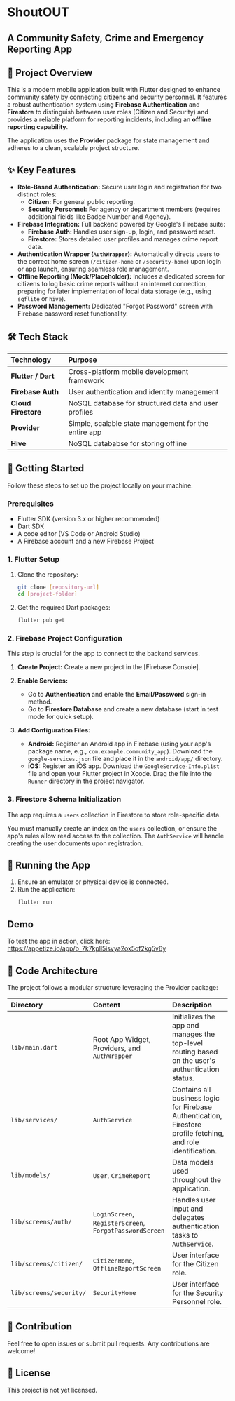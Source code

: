 # ShoutOUT

## A Community Safety, Crime and Emergency Reporting App

## 🚨 Project Overview

This is a modern mobile application built with Flutter designed to enhance community safety by connecting citizens and security personnel. It features a robust authentication system using **Firebase Authentication** and **Firestore** to distinguish between user roles (Citizen and Security) and provides a reliable platform for reporting incidents, including an **offline reporting capability**.

The application uses the **Provider** package for state management and adheres to a clean, scalable project structure.

## ✨ Key Features

* **Role-Based Authentication:** Secure user login and registration for two distinct roles:
    * **Citizen:** For general public reporting.
    * **Security Personnel:** For agency or department members (requires additional fields like Badge Number and Agency).
* **Firebase Integration:** Full backend powered by Google's Firebase suite:
    * **Firebase Auth:** Handles user sign-up, login, and password reset.
    * **Firestore:** Stores detailed user profiles and manages crime report data.
* **Authentication Wrapper (`AuthWrapper`):** Automatically directs users to the correct home screen (`/citizen-home` or `/security-home`) upon login or app launch, ensuring seamless role management.
* **Offline Reporting (Mock/Placeholder):** Includes a dedicated screen for citizens to log basic crime reports without an internet connection, preparing for later implementation of local data storage (e.g., using `sqflite` or `hive`).
* **Password Management:** Dedicated "Forgot Password" screen with Firebase password reset functionality.

## 🛠 Tech Stack

| Technology          | Purpose                                              |
|:--------------------|:-----------------------------------------------------|
| **Flutter / Dart**  | Cross-platform mobile development framework          |
| **Firebase Auth**   | User authentication and identity management          |
| **Cloud Firestore** | NoSQL database for structured data and user profiles |
| **Provider**        | Simple, scalable state management for the entire app |
| **Hive**            | NoSQL datababse for storing offline                  |

## 🚀 Getting Started

Follow these steps to set up the project locally on your machine.

### Prerequisites

* Flutter SDK (version 3.x or higher recommended)
* Dart SDK
* A code editor (VS Code or Android Studio)
* A Firebase account and a new Firebase Project

### 1. Flutter Setup

1.  Clone the repository:
    ```bash
    git clone [repository-url]
    cd [project-folder]
    ```
2.  Get the required Dart packages:
    ```bash
    flutter pub get
    ```

### 2. Firebase Project Configuration

This step is crucial for the app to connect to the backend services.

1.  **Create Project:** Create a new project in the [Firebase Console].
2.  **Enable Services:**
    * Go to **Authentication** and enable the **Email/Password** sign-in method.
    * Go to **Firestore Database** and create a new database (start in test mode for quick setup).
3.  **Add Configuration Files:**

    * **Android:** Register an Android app in Firebase (using your app's package name, e.g., `com.example.community_app`). Download the `google-services.json` file and place it in the `android/app/` directory.
    * **iOS:** Register an iOS app. Download the `GoogleService-Info.plist` file and open your Flutter project in Xcode. Drag the file into the `Runner` directory in the project navigator.

### 3. Firestore Schema Initialization

The app requires a `users` collection in Firestore to store role-specific data.

You must manually create an index on the `users` collection, or ensure the app's rules allow read access to the collection. The `AuthService` will handle creating the user documents upon registration.

## 🏃 Running the App

1.  Ensure an emulator or physical device is connected.
2.  Run the application:
    ```bash
    flutter run
    ```

## Demo

To test the app in action, click here: https://appetize.io/app/b_7k7kpll5isvya2ox5of2kg5v6y

## 📂 Code Architecture

The project follows a modular structure leveraging the Provider package:

| Directory | Content | Description |
| :--- | :--- | :--- |
| `lib/main.dart` | Root App Widget, Providers, and `AuthWrapper` | Initializes the app and manages the top-level routing based on the user's authentication status. |
| `lib/services/` | `AuthService` | Contains all business logic for Firebase Authentication, Firestore profile fetching, and role identification. |
| `lib/models/` | `User`, `CrimeReport` | Data models used throughout the application. |
| `lib/screens/auth/` | `LoginScreen`, `RegisterScreen`, `ForgotPasswordScreen` | Handles user input and delegates authentication tasks to `AuthService`. |
| `lib/screens/citizen/` | `CitizenHome`, `OfflineReportScreen` | User interface for the Citizen role. |
| `lib/screens/security/` | `SecurityHome` | User interface for the Security Personnel role. |

## 🤝 Contribution

Feel free to open issues or submit pull requests. Any contributions are welcome!

## 📄 License

This project is not yet licensed.
